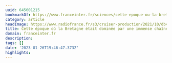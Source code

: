 ```yaml
---
uuid: 645601215
bookmarkOf: https://www.franceinter.fr/sciences/cette-epoque-ou-la-bretagne-etait-dominee-par-une-immense-chaine-de-montagnes
category: article
headImage: https://www.radiofrance.fr/s3/cruiser-production/2021/10/db43b10c-2079-4096-acbc-c2c38662647f/1200x680_alpes-sud-nouvelle-zelande.jpg
title: Cette époque où la Bretagne était dominée par une immense chaîne de montagnes
domain: franceinter.fr
description:
tags: []
date: '2023-01-26T19:46:47.373Z'
highlights:
---
```




